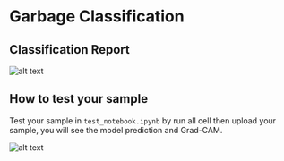 # Garbage Classification

## Classification Report
![alt text](https://github.com/filmerxyz/GarbageClassification/blob/master/readme_image/image1.png)

## How to test your sample
Test your sample in ```test_notebook.ipynb``` by run all cell then upload your sample, you will see the model prediction and Grad-CAM.

![alt text](https://github.com/filmerxyz/GarbageClassification/blob/master/readme_image/image2.png)
